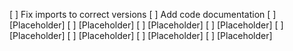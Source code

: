 [ ] Fix imports to correct versions
[ ] Add code documentation
[ ] [Placeholder]
[ ] [Placeholder]
[ ] [Placeholder]
[ ] [Placeholder]
[ ] [Placeholder]
[ ] [Placeholder]
[ ] [Placeholder]
[ ] [Placeholder]
